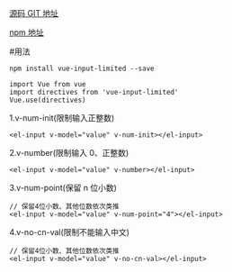 [源码 GIT 地址](https://github.com/MissSharonLi/vue-input-limited)

[npm 地址](https://www.npmjs.com/package/vue-input-limited)

#用法

`npm install vue-input-limited --save`

```
import Vue from vue
import directives from 'vue-input-limited'
Vue.use(directives)
```

1.v-num-init(限制输入正整数)

```
<el-input v-model="value" v-num-init></el-input>
```

2.v-number(限制输入 0、正整数)

```
<el-input v-model="value" v-number></el-input>
```

3.v-num-point(保留 n 位小数)

```
// 保留4位小数、其他位数依次类推
<el-input v-model="value" v-num-point="4"></el-input>

```

4.v-no-cn-val(限制不能输入中文)

```
// 保留4位小数、其他位数依次类推
<el-input v-model="value" v-no-cn-val></el-input>

```
